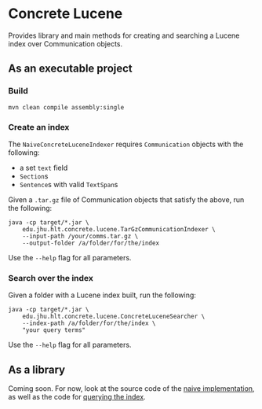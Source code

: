 Concrete Lucene
===

Provides library and main methods for creating and searching
a Lucene index over Communication objects.

## As an executable project

### Build

``` shell
mvn clean compile assembly:single
```

### Create an index

The `NaiveConcreteLuceneIndexer` requires `Communication` objects
with the following:

* a set `text` field
* `Section`s
* `Sentence`s with valid `TextSpan`s

Given a `.tar.gz` file of Communication objects that satisfy the
above, run the following:

``` shell
java -cp target/*.jar \
    edu.jhu.hlt.concrete.lucene.TarGzCommunicationIndexer \
    --input-path /your/comms.tar.gz \
    --output-folder /a/folder/for/the/index
```

Use the `--help` flag for all parameters.

### Search over the index

Given a folder with a Lucene index built, run the following:

``` shell
java -cp target/*.jar \
    edu.jhu.hlt.concrete.lucene.ConcreteLuceneSearcher \
    --index-path /a/folder/for/the/index \
    "your query terms"
```

Use the `--help` flag for all parameters.

## As a library

Coming soon. For now, look at the source code of the
[naive implementation](src/main/java/edu/jhu/hlt/concrete/lucene/NaiveConcreteLuceneIndexer.java),
as well as the code for
[querying the index](src/main/java/edu/jhu/hlt/concrete/lucene/ConcreteLuceneSearcher.java).
